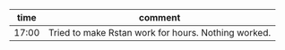 | time  | comment                                             |
| ----- | --------------------------------------------------- |
| 17:00 | Tried to make Rstan work for hours. Nothing worked. |

